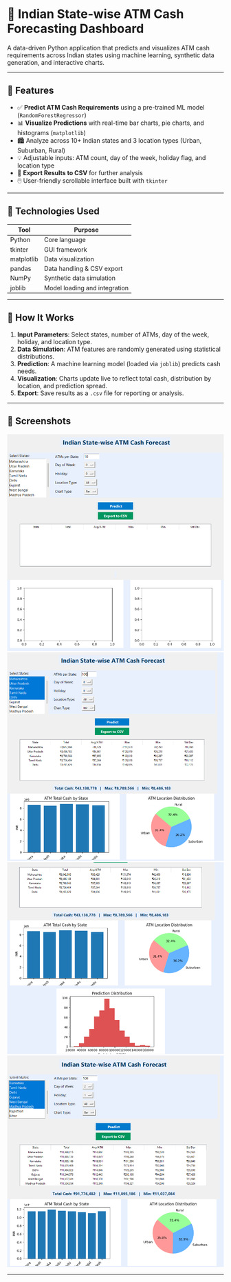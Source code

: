 # 🏦 Indian State-wise ATM Cash Forecasting Dashboard

A data-driven Python application that predicts and visualizes ATM cash requirements across Indian states using machine learning, synthetic data generation, and interactive charts.

---

## 📌 Features

- ✅ **Predict ATM Cash Requirements** using a pre-trained ML model (`RandomForestRegressor`)
- 📊 **Visualize Predictions** with real-time bar charts, pie charts, and histograms (`matplotlib`)
- 🏙️ Analyze across 10+ Indian states and 3 location types (Urban, Suburban, Rural)
- 💡 Adjustable inputs: ATM count, day of the week, holiday flag, and location type
- 📁 **Export Results to CSV** for further analysis
- 🖱️ User-friendly scrollable interface built with `tkinter`

---

## 🚀 Technologies Used

| Tool | Purpose |
|------|---------|
| Python | Core language |
| tkinter | GUI framework |
| matplotlib | Data visualization |
| pandas | Data handling & CSV export |
| NumPy | Synthetic data simulation |
| joblib | Model loading and integration |

---

## 🧠 How It Works

1. **Input Parameters**: Select states, number of ATMs, day of the week, holiday, and location type.
2. **Data Simulation**: ATM features are randomly generated using statistical distributions.
3. **Prediction**: A machine learning model (loaded via `joblib`) predicts cash needs.
4. **Visualization**: Charts update live to reflect total cash, distribution by location, and prediction spread.
5. **Export**: Save results as a `.csv` file for reporting or analysis.

---

## 📸 Screenshots

<img src="https://github.com/rohansingh2609/-ATM-Cash-Demand-Forecasting/blob/main/1.png" width="600"/>
<img src="https://github.com/rohansingh2609/-ATM-Cash-Demand-Forecasting/blob/main/2.png" width="600"/>
<img src="https://github.com/rohansingh2609/-ATM-Cash-Demand-Forecasting/blob/main/3.png" width="600"/>
<img src="https://github.com/rohansingh2609/-ATM-Cash-Demand-Forecasting/blob/main/4.png" width="600"/>

---
